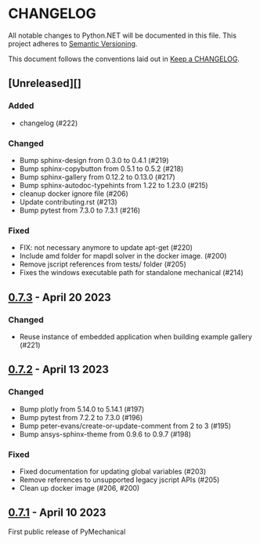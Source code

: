 # CHANGELOG

All notable changes to Python.NET will be documented in this file. This
project adheres to [Semantic Versioning](https://semver.org/).

This document follows the conventions laid out in [Keep a CHANGELOG](https://keepachangelog.com/en/1.0.0).

## [Unreleased][]

### Added

-   changelog (#222)

### Changed

-   Bump sphinx-design from 0.3.0 to 0.4.1 (#219)
-   Bump sphinx-copybutton from 0.5.1 to 0.5.2 (#218)
-   Bump sphinx-gallery from 0.12.2 to 0.13.0 (#217)
-   Bump sphinx-autodoc-typehints from 1.22 to 1.23.0 (#215)
-   cleanup docker ignore file (#206)
-   Update contributing.rst (#213)
-   Bump pytest from 7.3.0 to 7.3.1 (#216)

### Fixed

-   FIX: not necessary anymore to update apt-get (#220)
-   Include amd folder for mapdl solver in the docker image. (#200)
-   Remove jscript references from tests/ folder (#205)
-   Fixes the windows executable path for standalone mechanical (#214)

## [0.7.3](https://github.com/pyansys/pymechanical/releases/tag/v0.7.3) - April 20 2023

### Changed

-   Reuse instance of embedded application when building example gallery (#221)

## [0.7.2](https://github.com/pyansys/pymechanical/releases/tag/v0.7.2) - April 13 2023

### Changed

-   Bump plotly from 5.14.0 to 5.14.1 (#197)
-   Bump pytest from 7.2.2 to 7.3.0 (#196)
-   Bump peter-evans/create-or-update-comment from 2 to 3 (#195)
-   Bump ansys-sphinx-theme from 0.9.6 to 0.9.7 (#198)

### Fixed

-   Fixed documentation for updating global variables (#203)
-   Remove references to unsupported legacy jscript APIs (#205)
-   Clean up docker image (#206, #200)

## [0.7.1](https://github.com/pyansys/pymechanical/releases/tag/v0.7.1) - April 10 2023

First public release of PyMechanical